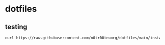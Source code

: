 # dotfiles
## testing
```zsh
curl https://raw.githubusercontent.com/n0tr00teuorg/dotfiles/main/install | zsh
```
